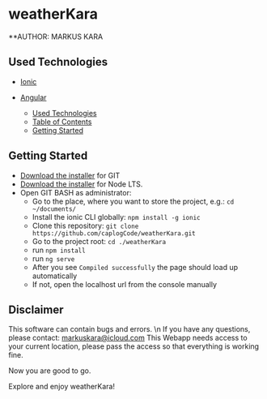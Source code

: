 # weatherKara

**AUTHOR: MARKUS KARA

## Used Technologies

- [Ionic](https://ionicframework.com/)
- [Angular](https://angular.io/)

  - [Used Technologies](#used-technologies)
  - [Table of Contents](#table-of-contents)
  - [Getting Started](#getting-started)

## Getting Started

- [Download the installer](https://git-scm.com/downloads) for GIT
- [Download the installer](https://nodejs.org/) for Node LTS.
- Open GIT BASH as administrator:
  - Go to the place, where you want to store the project, e.g.: `cd ~/documents/`
  - Install the ionic CLI globally: `npm install -g ionic`
  - Clone this repository: `git clone https://github.com/caplogCode/weatherKara.git`
  - Go to the project root: `cd ./weatherKara`
  - run `npm install`
  - run `ng serve`  
  - After you see `Compiled successfully` the page should load up automatically
  - If not, open the localhost url from the console manually

## Disclaimer
This software can contain bugs and errors. \n If you have any questions, please contact: markuskara@icloud.com
This Webapp needs access to your current location, please pass the access so that everything is working fine.

Now you are good to go.

Explore and enjoy weatherKara!